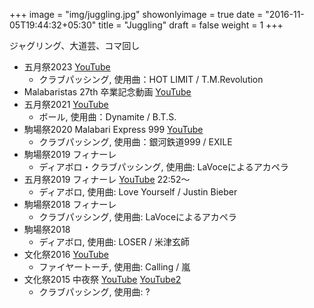 +++
image = "img/juggling.jpg"
showonlyimage = true
date = "2016-11-05T19:44:32+05:30"
title = "Juggling"
draft = false
weight = 1
+++

ジャグリング、大道芸、コマ回し
<!--more-->

* 五月祭2023 [YouTube](https://m.youtube.com/watch?v=VMTi41X5jqM&pp=ygUNVFMgcmV2b2x1dGlvbg%3D%3D)
    * クラブパッシング, 使用曲：HOT LIMIT / T.M.Revolution
* Malabaristas 27th 卒業記念動画 [YouTube](https://www.youtube.com/watch?v=dTdfhJqUMZ4)
* 五月祭2021 [YouTube](https://www.youtube.com/watch?v=u07cxDtxN-o)
    * ボール, 使用曲：Dynamite / B.T.S.
* 駒場祭2020 Malabari Express 999 [YouTube](https://www.youtube.com/watch?v=d9ymiS7msO0)
    * クラブパッシング, 使用曲：銀河鉄道999 / EXILE
* 駒場祭2019 フィナーレ
    * ディアボロ・クラブパッシング, 使用曲: LaVoceによるアカペラ
* 五月祭2019 フィナーレ [YouTube](https://www.youtube.com/watch?v=wtmxxMY3ju8) 22:52〜
    * ディアボロ, 使用曲: Love Yourself / Justin Bieber
* 駒場祭2018 フィナーレ
    * クラブパッシング, 使用曲: LaVoceによるアカペラ
* 駒場祭2018
    * ディアボロ, 使用曲: LOSER / 米津玄師
* 文化祭2016 [YouTube](https://www.youtube.com/watch?v=moXHALZKg6w)
    * ファイヤートーチ, 使用曲: Calling / 嵐
* 文化祭2015 中夜祭 [YouTube](https://www.youtube.com/watch?v=BbQ4kZXcXEQ) [YouTube2](https://www.youtube.com/watch?v=BdOk4H1Ib8s&t=0s)
    * クラブパッシング, 使用曲: ?